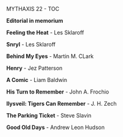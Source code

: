 MYTHAXIS 22 - TOC

**Editorial in memorium**

**Feeling the Heat** - Les Sklaroff

**Snryl** - Les Sklaroff

**Behind My Eyes** - Martin M. CLark

**Henry** - Jez Patterson

**A Comic** - Liam Baldwin

**His Turn to Remember** - John A. Frochio

**Ilysveil: Tigers Can Remember** - J. H. Zech

**The Parking Ticket** - Steve Slavin

**Good Old Days** - Andrew Leon Hudson
